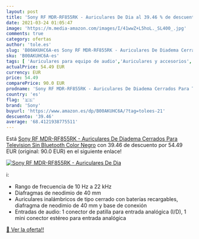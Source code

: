 ```yaml
---
layout: post
title: 'Sony RF MDR-RF855RK - Auriculares De Dia al 39.46 % de descuento'
date: 2021-03-24 01:05:47
image: 'https://m.media-amazon.com/images/I/41wwZ+L5hoL._SL400_.jpg'
comments: true
category: ofertas
author: 'tole.es'
slug: 'B00AKUHC6A-es Sony RF MDR-RF855RK - Auriculares De Diadema Cerrados Para...'
sku: 'B00AKUHC6A-es'
tags: [ 'Auriculares para equipo de audio','Auriculares y accesorios','Electrónica','sony','television', ]
actualPrice: 54.49 EUR
currency: EUR
price: 54.49
comparePrice: 90.0 EUR
prodname: 'Sony RF MDR-RF855RK - Auriculares De Diadema Cerrados Para Television Sin Bluetooth  Color Negro'
country: 'es'
flag: '🇪🇸'
brand: 'Sony'
buyurl: 'https://www.amazon.es/dp/B00AKUHC6A/?tag=tolees-21'
descuento: '39.46'
average: '68.4121938775511'
---
```


Está [Sony RF MDR-RF855RK - Auriculares De Diadema Cerrados Para Television Sin Bluetooth  Color Negro](https://www.amazon.es/dp/B00AKUHC6A/?tag=tolees-21) con 39.46 de descuento por 54.49 EUR (original: 90.0 EUR) en el siguiente enlace!

[![Sony RF MDR-RF855RK - Auriculares De Dia](https://m.media-amazon.com/images/I/41wwZ+L5hoL._SL400_.jpg)](https://www.amazon.es/dp/B00AKUHC6A/?tag=tolees-21)

ℹ️:

- Rango de frecuencia de 10 Hz a 22 kHz
- Diafragmas de neodimio de 40 mm
- Auriculares inalámbricos de tipo cerrado con baterías recargables, diafragma de neodimio de 40 mm y base de conexión
- Entradas de audio: 1 conector de patilla para entrada analógica (I/D), 1 mini conector estéreo para entrada analógica

[🛒 Ver la oferta!!](https://www.amazon.es/dp/B00AKUHC6A/?tag=tolees-21)
